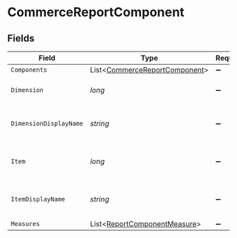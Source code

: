 # CommerceReportComponent


## Fields

| Field                                                                           | Type                                                                            | Required                                                                        | Description                                                                     |
| ------------------------------------------------------------------------------- | ------------------------------------------------------------------------------- | ------------------------------------------------------------------------------- | ------------------------------------------------------------------------------- |
| `Components`                                                                    | List<[CommerceReportComponent](../../models/shared/CommerceReportComponent.md)> | :heavy_minus_sign:                                                              | N/A                                                                             |
| `Dimension`                                                                     | *long*                                                                          | :heavy_minus_sign:                                                              | The component's dimension.                                                      |
| `DimensionDisplayName`                                                          | *string*                                                                        | :heavy_minus_sign:                                                              | The component's display name.                                                   |
| `Item`                                                                          | *long*                                                                          | :heavy_minus_sign:                                                              | The component's item number.                                                    |
| `ItemDisplayName`                                                               | *string*                                                                        | :heavy_minus_sign:                                                              | The component's item display name.                                              |
| `Measures`                                                                      | List<[ReportComponentMeasure](../../models/shared/ReportComponentMeasure.md)>   | :heavy_minus_sign:                                                              | N/A                                                                             |